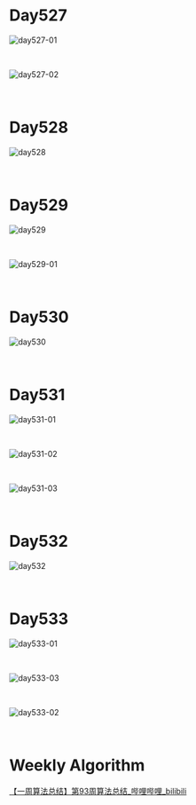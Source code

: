 # Day527

![day527-01](assets/day527-01.png)

&nbsp;

![day527-02](assets/day527-02.png)

&nbsp;

# Day528

![day528](assets/day528.png)

&nbsp;

# Day529

![day529](assets/day529.png)

&nbsp;

![day529-01](assets/day529-01.png)

&nbsp;

# Day530

![day530](assets/day530.png)

&nbsp;

# Day531

![day531-01](assets/day531-01.png)

&nbsp;

![day531-02](assets/day531-02.png)

&nbsp;

![day531-03](assets/day531-03.png)

&nbsp;

# Day532

![day532](assets/day532.png)

&nbsp;

# Day533

![day533-01](assets/day533-01.png)

&nbsp;

![day533-03](assets/day533-03.png)

&nbsp;

![day533-02](assets/day533-02.png)

&nbsp;

# Weekly Algorithm

[【一周算法总结】第93周算法总结_哔哩哔哩_bilibili](https://www.bilibili.com/video/BV1G3411m7Jh/?spm_id_from=333.1007.top_right_bar_window_dynamic.content.click&vd_source=0e2e4fb78a4d00f87c3860e1ba2bc5b7)



